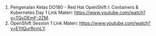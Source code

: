 1. Pengenalan Kelas DO180 - Red Hat OpenShift I: Containers & Kubernetes Day 1 
Link Materi: https://www.youtube.com/watch?v=TQvDEmF-2ZM.
2. OpenShift Session 1 
Link Materi: https://www.youtube.com/watch?v=EYtQurRcmLY.